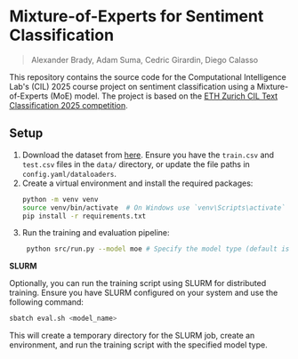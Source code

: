 # Mixture-of-Experts for Sentiment Classification

> Alexander Brady, Adam Suma, Cedric Girardin, Diego Calasso

This repository contains the source code for the Computational Intelligence Lab's (CIL) 2025 course project on sentiment classification using a Mixture-of-Experts (MoE) model. The project is based on the [ETH Zurich CIL Text Classification 2025 competition](https://www.kaggle.com/competitions/ethz-cil-text-classification-2025).

## Setup

1. Download the dataset from [here](https://www.kaggle.com/competitions/ethz-cil-text-classification-2025/overview). Ensure you have the `train.csv` and `test.csv` files in the `data/` directory, or update the file paths in `config.yaml/dataloaders`.
2. Create a virtual environment and install the required packages:
   ```bash
   python -m venv venv
   source venv/bin/activate  # On Windows use `venv\Scripts\activate`
   pip install -r requirements.txt
   ```
3. Run the training and evaluation pipeline:
   ```bash
    python src/run.py --model moe # Specify the model type (default is moe)
    ```

**SLURM**

Optionally, you can run the training script using SLURM for distributed training. Ensure you have SLURM configured on your system and use the following command:
```bash
sbatch eval.sh <model_name>
```
This will create a temporary directory for the SLURM job, create an environment, and run the training script with the specified model type.